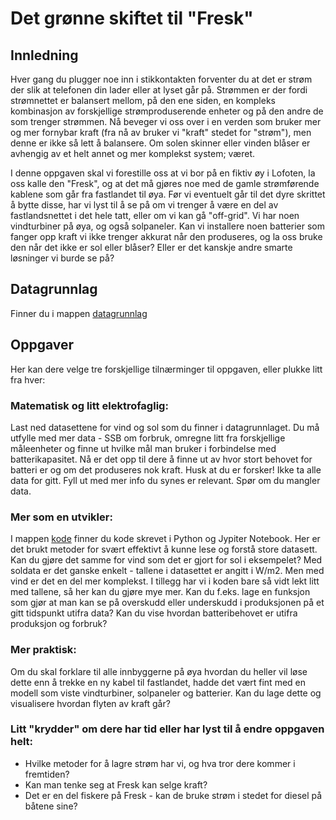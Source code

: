 # Det grønne skiftet til "Fresk"

## Innledning
Hver gang du plugger noe inn i stikkontakten forventer du at det er strøm der slik at telefonen din lader eller at lyset går på. Strømmen er der fordi strømnettet er balansert mellom, på den ene siden, en kompleks kombinasjon av forskjellige strømproduserende enheter og på den andre de som trenger strømmen. Nå beveger vi oss over i en verden som bruker mer og mer fornybar kraft (fra nå av bruker vi "kraft" stedet for "strøm"), men denne er ikke så lett å balansere. Om solen skinner eller vinden blåser er avhengig av et helt annet og mer komplekst system; været.

I denne oppgaven skal vi forestille oss at vi bor på en fiktiv øy i Lofoten, la oss kalle den "Fresk", og at det må gjøres noe med de gamle strømførende kablene som går fra fastlandet til øya. Før vi eventuelt går til det dyre skrittet å bytte disse, har vi lyst til å se på om vi trenger å være en del av fastlandsnettet i det hele tatt, eller om vi kan gå "off-grid". Vi har noen vindturbiner på øya, og også solpaneler. Kan vi installere noen batterier som fanger opp kraft vi ikke trenger akkurat når den produseres, og la oss bruke den når det ikke er sol eller blåser? Eller er det kanskje andre smarte løsninger vi burde se på?

## Datagrunnlag
Finner du i mappen [datagrunnlag](/datagrunnlag)

## Oppgaver
Her kan dere velge tre forskjellige tilnærminger til oppgaven, eller plukke litt fra hver:

### Matematisk og litt elektrofaglig:
Last ned datasettene for vind og sol som du finner i datagrunnlaget. Du må utfylle med mer data - SSB om forbruk, omregne litt fra forskjellige måleenheter og finne ut hvilke mål man bruker i forbindelse med batterikapasitet. Nå er det opp til dere å finne ut av hvor stort behovet for batteri er og om det produseres nok kraft. Husk at du er forsker! Ikke ta alle data for gitt. Fyll ut med mer info du synes er relevant. Spør om du mangler data.

### Mer som en utvikler:
I mappen [kode](/kode) finner du kode skrevet i Python og Jypiter Notebook. Her er det brukt metoder for svært effektivt å kunne lese og forstå store datasett. Kan du gjøre det samme for vind som det er gjort for sol i eksempelet? Med soldata er det ganske enkelt - tallene i datasettet er angitt i W/m2. Men med vind er det en del mer komplekst. I tillegg har vi i koden bare så vidt lekt litt med tallene, så her kan du gjøre mye mer. Kan du f.eks. lage en funksjon som gjør at man kan se på overskudd eller underskudd i produksjonen på et gitt tidspunkt utifra data? Kan du vise hvordan batteribehovet er utifra produksjon og forbruk?

### Mer praktisk:
Om du skal forklare til alle innbyggerne på øya hvordan du heller vil løse dette enn å trekke en ny kabel til fastlandet, hadde det vært fint med en modell som viste vindturbiner, solpaneler og batterier. Kan du lage dette og visualisere hvordan flyten av kraft går?

### Litt "krydder" om dere har tid eller har lyst til å endre oppgaven helt:
- Hvilke metoder for å lagre strøm har vi, og hva tror dere kommer i fremtiden?
- Kan man tenke seg at Fresk kan selge kraft?
- Det er en del fiskere på Fresk - kan de bruke strøm i stedet for diesel på båtene sine?
